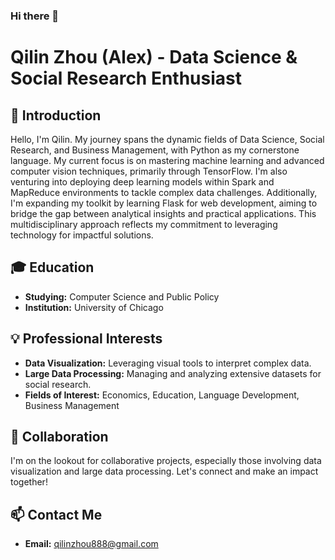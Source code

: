 ### Hi there 👋

# Qilin Zhou (Alex) - Data Science & Social Research Enthusiast

## 👋 Introduction
Hello, I'm Qilin. My journey spans the dynamic fields of Data Science, Social Research, and Business Management, with Python as my cornerstone language. My current focus is on mastering machine learning and advanced computer vision techniques, primarily through TensorFlow. I'm also venturing into deploying deep learning models within Spark and MapReduce environments to tackle complex data challenges. Additionally, I'm expanding my toolkit by learning Flask for web development, aiming to bridge the gap between analytical insights and practical applications. This multidisciplinary approach reflects my commitment to leveraging technology for impactful solutions.
 
## 🎓 Education
- **Studying:** Computer Science and Public Policy
- **Institution:** University of Chicago

## 💡 Professional Interests
- **Data Visualization:** Leveraging visual tools to interpret complex data.
- **Large Data Processing:** Managing and analyzing extensive datasets for social research.
- **Fields of Interest:** Economics, Education, Language Development, Business Management

## 👥 Collaboration
I'm on the lookout for collaborative projects, especially those involving data visualization and large data processing. Let's connect and make an impact together!

## 📫 Contact Me
- **Email:** [qilinzhou888@gmail.com](mailto:qilinzhou888@gmail.com)



